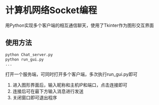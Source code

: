 # 计算机网络Socket编程

用Python实现多个客户端的相互通信聊天，使用了Tkinter作为图形交互界面

## 使用方法

```bash
python Chat_server.py
python run_gui.py
...
```

打开一个服务端，可同时打开多个客户端，多次执行run_gui.py即可

1. 进入图形界面后，输入昵称和主机IP和端口，点击连接即可
2. 连接后可在最下方输入消息进行发送
3. 关闭窗口即可退出程序

